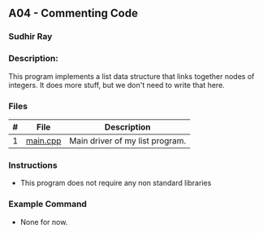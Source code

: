 ## A04 - Commenting Code
### Sudhir Ray
### Description:

This program implements a list data structure that links together nodes of integers. It does more stuff, but we don't need to write that here.

### Files

|   #   | File     | Description                      |
| :---: | -------- | -------------------------------- |
|   1   | [main.cpp](https://github.com/Sudhir0228/3013-Algorithms-ray/blob/main/Assignments/A03/main.cpp) | Main driver of my list program. |


### Instructions

- This program does not require any non standard libraries

### Example Command

- None for now.
